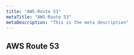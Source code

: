 ```yaml
---
title: "AWS-Route 53"
metaTitle: "AWS-Route 53"
metaDescription: "This is the meta description"
---
```


## AWS Route 53